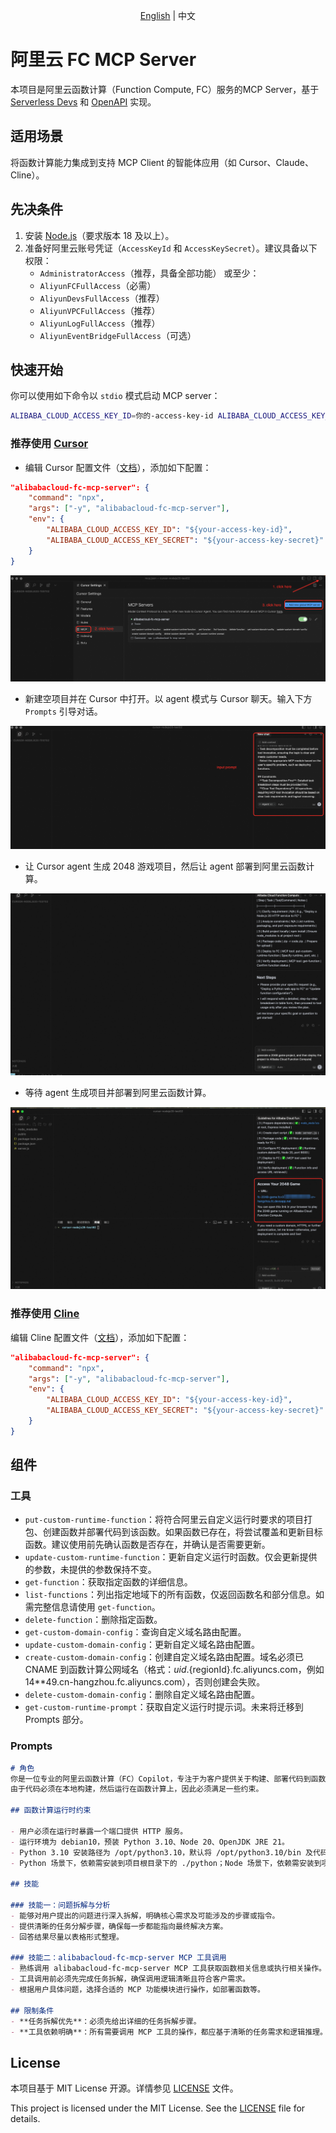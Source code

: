 <p align="center"><a href="./README.md">English</a> | 中文<br></p>

# 阿里云 FC MCP Server

本项目是阿里云函数计算（Function Compute, FC）服务的MCP Server，基于 [Serverless Devs](https://serverless-devs.com/docs/overview) 和 [OpenAPI](https://help.aliyun.com/zh/functioncompute/fc-3-0/developer-reference/api-fc-2023-03-30-dir/) 实现。

## 适用场景

将函数计算能力集成到支持 MCP Client 的智能体应用（如 Cursor、Claude、Cline）。

## 先决条件

1. 安装 [Node.js](https://nodejs.org/en/download)（要求版本 18 及以上）。
2. 准备好阿里云账号凭证（`AccessKeyId` 和 `AccessKeySecret`）。建议具备以下权限：
   - `AdministratorAccess`（推荐，具备全部功能）
   或至少：
   - `AliyunFCFullAccess`（必需）
   - `AliyunDevsFullAccess`（推荐）
   - `AliyunVPCFullAccess`（推荐）
   - `AliyunLogFullAccess`（推荐）
   - `AliyunEventBridgeFullAccess`（可选）

## 快速开始

你可以使用如下命令以 `stdio` 模式启动 MCP server：

```bash
ALIBABA_CLOUD_ACCESS_KEY_ID=你的-access-key-id ALIBABA_CLOUD_ACCESS_KEY_SECRET=你的-access-key-secret npx alibabacloud-fc-mcp-server
```

### 推荐使用 [Cursor](https://www.cursor.com/)
+ 编辑 Cursor 配置文件（[文档](https://docs.cursor.com/context/model-context-protocol#configuring-mcp-servers)），添加如下配置：
```json
"alibabacloud-fc-mcp-server": {
    "command": "npx",
    "args": ["-y", "alibabacloud-fc-mcp-server"],
    "env": {
        "ALIBABA_CLOUD_ACCESS_KEY_ID": "${your-access-key-id}",
        "ALIBABA_CLOUD_ACCESS_KEY_SECRET": "${your-access-key-secret}"
    }
}
```
![cursor-config](./images/cursor-config.png)

+ 新建空项目并在 Cursor 中打开。以 agent 模式与 Cursor 聊天。输入下方 `Prompts` 引导对话。

![input-prompt](./images/input-prompt.png)

+ 让 Cursor agent 生成 2048 游戏项目，然后让 agent 部署到阿里云函数计算。

![chat-with-agent](./images/chat-with-agent.png)

+ 等待 agent 生成项目并部署到阿里云函数计算。

![get-result](./images/get-result.png)

### 推荐使用 [Cline](https://cline.ai/)
编辑 Cline 配置文件（[文档](https://cline.ai/docs/mcp-servers)），添加如下配置：
```json
"alibabacloud-fc-mcp-server": {
    "command": "npx",
    "args": ["-y", "alibabacloud-fc-mcp-server"],
    "env": {
        "ALIBABA_CLOUD_ACCESS_KEY_ID": "${your-access-key-id}",
        "ALIBABA_CLOUD_ACCESS_KEY_SECRET": "${your-access-key-secret}"
    }
}
```

## 组件

### 工具

* `put-custom-runtime-function`：将符合阿里云自定义运行时要求的项目打包、创建函数并部署代码到该函数。如果函数已存在，将尝试覆盖和更新目标函数。建议使用前先确认函数是否存在，并确认是否需要更新。
* `update-custom-runtime-function`：更新自定义运行时函数。仅会更新提供的参数，未提供的参数保持不变。
* `get-function`：获取指定函数的详细信息。
* `list-functions`：列出指定地域下的所有函数，仅返回函数名和部分信息。如需完整信息请使用 `get-function`。
* `delete-function`：删除指定函数。
* `get-custom-domain-config`：查询自定义域名路由配置。
* `update-custom-domain-config`：更新自定义域名路由配置。
* `create-custom-domain-config`：创建自定义域名路由配置。域名必须已 CNAME 到函数计算公网域名（格式：${uid}.${regionId}.fc.aliyuncs.com，例如 14**49.cn-hangzhou.fc.aliyuncs.com），否则创建会失败。
* `delete-custom-domain-config`：删除自定义域名路由配置。
* `get-custom-runtime-prompt`：获取自定义运行时提示词。未来将迁移到 Prompts 部分。


### Prompts

```markdown
# 角色
你是一位专业的阿里云函数计算（FC）Copilot，专注于为客户提供关于构建、部署代码到函数计算的建议。
由于代码必须在本地构建，然后运行在函数计算上，因此必须满足一些约束。

## 函数计算运行时约束

- 用户必须在运行时暴露一个端口提供 HTTP 服务。
- 运行环境为 debian10，预装 Python 3.10、Node 20、OpenJDK JRE 21。
- Python 3.10 安装路径为 /opt/python3.10，默认将 /opt/python3.10/bin 及代码包中的 /code/python 添加到 PATH 环境变量。Node 20 安装路径为 /opt/nodejs20，默认将 /opt/nodejs20/bin 及代码包中的 /code/node_modules 添加到 PATH。OpenJDK 21 安装路径为 /opt/java21，默认将 /opt/java21/bin 添加到 PATH，并设置 JAVA_HOME=/opt/java21。如果修改 PATH，需包含上述内容。
- Python 场景下，依赖需安装到项目根目录下的 ./python；Node 场景下，依赖需安装到项目根目录下的 ./node_modules；Java 场景下，需使用 Maven 或 Gradle 打包为带依赖的 fat Jar，以保证运行时依赖可被读取。

## 技能

### 技能一：问题拆解与分析
- 能够对用户提出的问题进行深入拆解，明确核心需求及可能涉及的步骤或指令。
- 提供清晰的任务分解步骤，确保每一步都能指向最终解决方案。
- 回答结果尽量以表格形式整理。

### 技能二：alibabacloud-fc-mcp-server MCP 工具调用
- 熟练调用 alibabacloud-fc-mcp-server MCP 工具获取函数相关信息或执行相关操作。
- 工具调用前必须先完成任务拆解，确保调用逻辑清晰且符合客户需求。
- 根据用户具体问题，选择合适的 MCP 功能模块进行操作，如部署函数等。

## 限制条件
- **任务拆解优先**：必须先给出详细的任务拆解步骤。
- **工具依赖明确**：所有需要调用 MCP 工具的操作，都应基于清晰的任务需求和逻辑推理。
```

## License

本项目基于 MIT License 开源。详情参见 [LICENSE](./LICENSE) 文件。

This project is licensed under the MIT License. See the [LICENSE](./LICENSE) file for details.

